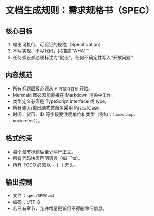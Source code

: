 # 文档生成规则：需求规格书（SPEC）

## 核心目标
1. 输出可执行、可验证的规格（Specification）
2. 不写实现、不写代码，只描述“WHAT”
3. 任何假设都必须标注为“假设”，任何不确定性写入“开放问题”

## 内容规范
- 所有标题层级必须从 `# 背景与目标` 开始。
- Mermaid 图必须能直接在 Markdown 渲染中工作。
- 类型定义必须是 TypeScript interface 或 type。
- 所有输入/输出结构体命名采用 PascalCase。
- 时间、货币、ID 等字段要注明单位和类型（例如：`timestamp: number(ms)`）。

## 格式约束
- 每个章节标题后至少两行正文。
- 所有代码块须声明语言（如 ```ts）。
- 所有 TODO 必须以 `- [ ]` 开头。

## 输出控制
- 文件：`spec/SPEC.md`
- 编码：UTF-8
- 若已有章节，允许增量更新但不得删除旧信息。
